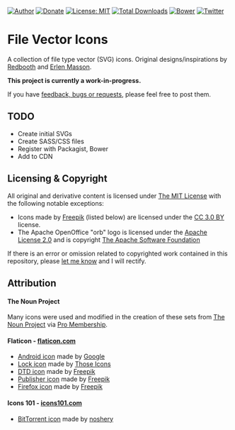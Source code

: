 [![Author](https://img.shields.io/badge/author-Daniel%20M.%20Hendricks-blue.svg)](https://www.danhendricks.com)
[![Donate](https://img.shields.io/badge/Donate-PayPal-green.svg)](https://paypal.me/danielhendricks)
[![License: MIT](https://img.shields.io/badge/License-MIT-yellow.svg)](https://opensource.org/licenses/MIT)
[![Total Downloads](https://img.shields.io/packagist/dt/dmhendricks/file-icon-vectors.svg)](https://packagist.org/packages/dmhendricks/file-icon-vectors)
[![Bower](https://img.shields.io/bower/v/file-icon-vectors.svg)](https://github.com/dmhendricks/file-icon-vectors)
[![Twitter](https://img.shields.io/twitter/url/https/github.com/dmhendricks/file-icon-vectors.svg?style=social)](https://twitter.com/danielhendricks)

# File Vector Icons

A collection of file type vector (SVG) icons. Original designs/inspirations by [Redbooth](https://github.com/redbooth/free-file-icons) and [Erlen Masson](https://www.sketchappsources.com/svg-resource/1856-vector-file-type-icons-sketch-freebie-resource.html).

**This project is currently a work-in-progress.**

If you have [feedback, bugs or requests](https://github.com/dmhendricks/file-icon-vectors/issues), please feel free to post them.

## TODO

* Create initial SVGs
* Create SASS/CSS files
* Register with Packagist, Bower
* Add to CDN

## Licensing & Copyright

All original and derivative content is licensed under [The MIT License](https://github.com/dmhendricks/file-icon-vectors/blob/master/LICENSE) with the following notable exceptions:

* Icons made by [Freepik](https://www.flaticon.com/authors/freepik/) (listed below) are licensed under the [CC 3.0 BY](http://creativecommons.org/licenses/by/3.0/) license.
* The Apache OpenOffice "orb" logo is licensed under the [Apache License 2.0](https://openoffice.apache.org/license.html) and is copyright [The Apache Software Foundation](https://www.apache.org/)

If there is an error or omission related to copyrighted work contained in this repository, please [let me know](https://github.com/dmhendricks/file-icon-vectors/issues/) and I will rectify.

## Attribution

#### The Noun Project

Many icons were used and modified in the creation of these sets from [The Noun Project](https://thenounproject.com/) via [Pro Membership](https://thenounproject.com/dmhendricks/).

#### Flaticon - [flaticon.com](https://www.flaticon.com/)

* [Android icon](https://www.flaticon.com/free-icon/android-logo_61120) made by [Google](https://www.flaticon.com/authors/google)
* [Lock icon](https://www.flaticon.com/free-icon/lock_483408) made by [Those Icons](https://www.flaticon.com/authors/those-icons)
* [DTD icon](https://www.flaticon.com/free-icon/dtd-file-format-extension_29547) made by [Freepik](https://www.flaticon.com/authors/freepik)
* [Publisher icon](https://www.flaticon.com/free-icon/microsoft-publisher_2118) made by [Freepik](https://www.flaticon.com/authors/freepik)
* [Firefox icon](https://www.flaticon.com/free-icon/firefox-logotype_1602) made by [Freepik](https://www.flaticon.com/authors/freepik)

#### Icons 101 - [icons101.com](http://www.icons101.com/)

* [BitTorrent icon](http://www.icons101.com/icon/id_73504/setid_2388/Minimalist_Black_Icons__WIP_by_noshery/bittorrent) made by [noshery](http://www.icons101.com/artist/id_2388/noshery)
